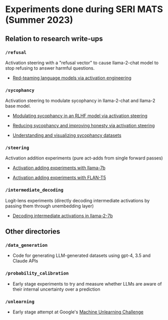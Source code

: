 # Experiments done during SERI MATS (Summer 2023)

## Relation to research write-ups

### `/refusal`

Activation steering with a "refusal vector" to cause llama-2-chat model to stop refusing to answer harmful questions.

- [Red-teaming language models via activation engineering](https://alignmentforum.org/posts/iHmsJdxgMEWmAfNne/red-teaming-language-models-via-activation-engineering)

### `/sycophancy`

Activation steering to modulate sycophancy in llama-2-chat and llama-2 base model.

- [Modulating sycophancy in an RLHF model via activation steering](https://alignmentforum.org/posts/raoeNarFYCxxyKAop/modulating-sycophancy-in-an-rlhf-model-via-activation)

- [Reducing sycophancy and improving honesty via activation steering](https://alignmentforum.org/posts/zt6hRsDE84HeBKh7E/reducing-sycophancy-and-improving-honesty-via-activation)

- [Understanding and visualizing sycophancy datasets](https://www.lesswrong.com/posts/ZX9rgMfvZaxBseoYi/understanding-and-visualizing-sycophancy-datasets)

### `/steering`

Activation addition experiments (pure act-adds from single forward passes)

- [Activation adding experiments with llama-7b](https://www.lesswrong.com/posts/w9yKQzyhsLJEZhvg9/activation-adding-experiments-with-llama-7b)

- [Activation adding experiments with FLAN-T5](https://www.lesswrong.com/posts/c38nAg23YTCzd7m8P/activation-adding-experiments-with-flan-t5)

### `/intermediate_decoding`

Logit-lens experiments (directly decoding intermediate activations by passing them through unembedding layer)

- [Decoding intermediate activations in llama-2-7b](https://www.lesswrong.com/posts/fJE6tscjGRPnK8C2C/decoding-intermediate-activations-in-llama-2-7b)

## Other directories

### `/data_generation`

- Code for generating LLM-generated datasets using gpt-4, 3.5 and Claude APIs

### `/probability_calibration`

- Early stage experiments to try and measure whether LLMs are aware of their internal uncertainty over a prediction

### `/unlearning`

- Early stage attempt at Google's [Machine Unlearning Challenge](https://blog.research.google/2023/06/announcing-first-machine-unlearning.html)

